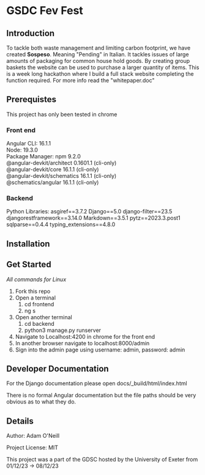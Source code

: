 # GSDC Fev Fest 

## Introduction
To tackle both waste management and limiting carbon footprint, we have created **Sospeso**. Meaning "Pending" in Italian. It tackles issues of large amounts of packaging for common house hold goods. By creating group baskets the website can be used to purchase a larger quantity of items. This is a week long hackathon where I build a full stack website completing the function required. For more info read the "whitepaper.doc"

## Prerequistes
This project has only been tested in chrome

### Front end
Angular CLI: 16.1.1 <br>
Node: 19.3.0 <br>
Package Manager: npm 9.2.0<br>
@angular-devkit/architect    0.1601.1 (cli-only)<br>
@angular-devkit/core         16.1.1 (cli-only)<br>
@angular-devkit/schematics   16.1.1 (cli-only)<br>
@schematics/angular          16.1.1 (cli-only)

### Backend
Python Libraries:
asgiref==3.7.2
Django==5.0
django-filter==23.5
djangorestframework==3.14.0
Markdown==3.5.1
pytz==2023.3.post1
sqlparse==0.4.4
typing_extensions==4.8.0

## Installation

## Get Started
*All commands for Linux*
1. Fork this repo
2. Open a terminal
    1. cd frontend
    2. ng s
3. Open another terminal
    1. cd backend
    2. python3 manage.py runserver
4. Navigate to Localhost:4200 in chrome for the front end
5. In another browser navigate to localhost:8000/admin
6. Sign into the admin page using username: admin, password: admin

## Developer Documentation
For the Django documentation please open docs/_build/html/index.html

There is no formal Angular documentation but the file paths should be very obvious as to what they do.

## Details
Author: Adam O'Neill

Project License: MIT

This project was a part of the GDSC hosted by the University of Exeter from 01/12/23 -> 08/12/23
